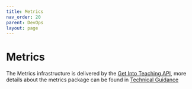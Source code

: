 ```yaml
---
title: Metrics
nav_order: 20
parent: DevOps
layout: page
---
```


# Metrics

The Metrics infrastructure is delivered by the [Get Into Teaching API](https://github.com/DFE-Digital/get-into-teaching-api), more details about the metrics package can be found in [Technical Guidance](https://technical-guidance.education.gov.uk/infrastructure/monitoring/#monitoring) 
